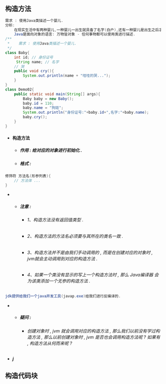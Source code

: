 ## 构造方法

```java
需求 : 使用Java类描述一个婴儿.
分析:
    在现实生活中有两种婴儿,一种婴儿一出生就具备了名字(白户),还有一种婴儿是出生之后才有名字的(黑户).
    Java是面向对象的语言: 万物皆对象 - 任何事物都可以使用类进行描述.
/**
 *    需求 : 使用Java类描述一个婴儿.
 */
class Baby{
    int id; // 身份证号
     String name; // 名字
    // 哭
    public void cry(){
        System.out.println(name + "哇哇的哭...");
    }
}
class Demo02{
    public static void main(String[] args){
        Baby baby = new Baby();
        baby.id = 110;
        baby.name = "狗娃";
        System.out.println("身份证号:"+baby.id+",名字:"+baby.name);
        baby.cry();
    }
}
```

* #### 构造方法

  * ##### 作用 : 给对应的对象进行初始化 .
  * ##### 格式 :

```java
修饰符 方法名(形参列表){
    // 方法体 ...
}
```

* * ##### 注意 :

    * ###### 1、构造方法没有返回值类型 .
    * ###### 2、构造方法的方法名必须要与其所在的类名一致 .
    * ###### 3、构造方法并不是由我们手动调用的 , 而是在创建对应的对象时 , jvm就会主动调用到对应的构造方法 .
    * ###### 4、如果一个类没有显示的写上一个构造方法时 , 那么 Java编译器 会为该类添加一个无参的构造方法 .

```java
jdk提供给我们一个java开发工具(javap.exe)给我们进行反编译的.
```

* * ##### 疑问 :

    * ###### 创建对象时 ,  jvm 就会调用对应的构造方法 , 那么我们以前没有学过构造方法 , 那么以前创建对象时 , jvm 是否也会调用构造方法呢 ? 如果有 , 构造方法从何而来呢 ?
* ##### j

## 构造代码块



